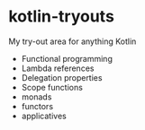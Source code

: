 # kotlin-tryouts

My try-out area for anything Kotlin

* Functional programming
* Lambda references
* Delegation properties
* Scope functions
* monads
* functors
* applicatives

